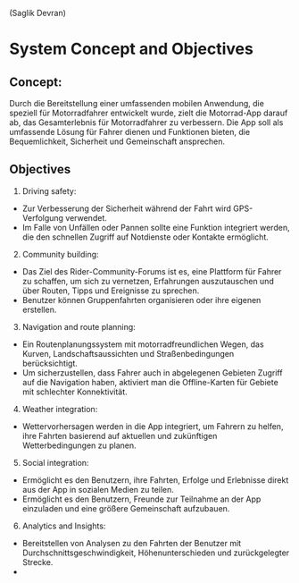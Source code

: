 (Saglik Devran)  
# System Concept and Objectives

## Concept:
Durch die Bereitstellung einer umfassenden mobilen Anwendung, die speziell für Motorradfahrer entwickelt wurde, zielt die Motorrad-App darauf ab, das Gesamterlebnis für Motorradfahrer zu verbessern. Die App soll als umfassende Lösung für Fahrer dienen und Funktionen bieten, die Bequemlichkeit, Sicherheit und Gemeinschaft ansprechen.

## Objectives
1. Driving safety:
* Zur Verbesserung der Sicherheit während der Fahrt wird GPS-Verfolgung verwendet.
* Im Falle von Unfällen oder Pannen sollte eine Funktion integriert werden, die den schnellen Zugriff auf Notdienste oder Kontakte ermöglicht.

2. Community building:
* Das Ziel des Rider-Community-Forums ist es, eine Plattform für Fahrer zu schaffen, um sich zu vernetzen, Erfahrungen auszutauschen und über Routen, Tipps und Ereignisse zu sprechen.
* Benutzer können Gruppenfahrten organisieren oder ihre eigenen erstellen.

3. Navigation and route planning:
* Ein Routenplanungssystem mit motorradfreundlichen Wegen, das Kurven, Landschaftsaussichten und Straßenbedingungen berücksichtigt.
* Um sicherzustellen, dass Fahrer auch in abgelegenen Gebieten Zugriff auf die Navigation haben, aktiviert man die Offline-Karten für Gebiete mit schlechter Konnektivität.

4. Weather integration:
* Wettervorhersagen werden in die App integriert, um Fahrern zu helfen, ihre Fahrten basierend auf aktuellen und zukünftigen Wetterbedingungen zu planen.

5. Social integration:
* Ermöglicht es den Benutzern, ihre Fahrten, Erfolge und Erlebnisse direkt aus der App in sozialen Medien zu teilen.
* Ermöglicht es den Benutzern, Freunde zur Teilnahme an der App einzuladen und eine größere Gemeinschaft aufzubauen.

6. Analytics and Insights:
* Bereitstellen von Analysen zu den Fahrten der Benutzer mit Durchschnittsgeschwindigkeit, Höhenunterschieden und zurückgelegter Strecke.
* 


